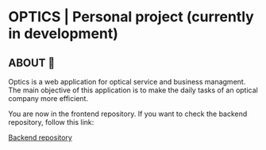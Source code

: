 # **OPTICS** | Personal project (currently in development)

## **ABOUT 💬**

Optics is a web application for optical service and business managment. The main objective of this application is to make the daily tasks of an optical company more efficient.

You are now in the frontend repository. If you want to check the backend repository, follow this link:

[Backend repository](https://github.com/nrcs97/cyl-optics-backend)

<!-- ---

## **GETTING STARTED**

- Fork this repository
- Install all the dependencies:
```
npm install
```
- Wherever more -->